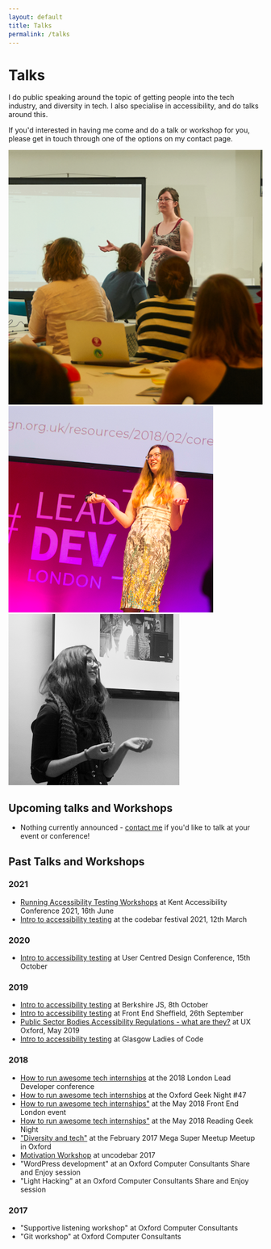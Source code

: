 ```yaml
---
layout: default
title: Talks
permalink: /talks
---
```

<h1 class="CV">Talks</h1>
<p>I do public speaking around the topic of getting people into the tech industry, and diversity in tech. I also specialise in accessibility, and do talks around this.</p>
<p>If you'd interested in having me come and do a talk or workshop for you, please get in touch through one of the options on my contact page.</p>
<div class="talk-photos">
	<img class="talk-photos__img" alt="Beverley speaking at a Personal Website workshop" src="/assets/images/talks.png" />
	<img class="talk-photos__img" alt="Beverley speaking at the Lead Developer 2018" src="/assets/images/lead-dev.png" />
	<img class="talk-photos__img" alt="Beverley leading a codebar workshop" src="/assets/images/talks2.png" />
</div>
<h2>Upcoming talks and Workshops</h2>
<ul>
	<li><p>Nothing currently announced - <a href="./contact.html">contact me</a> if you'd like to talk at your event or conference!</p></li>	
</ul>
<h2>Past Talks and Workshops</h2>	
<h3>2021</h3>
<ul>
	<li><a href="https://blogs.kent.ac.uk/staff-student-news/2021/05/18/kent-digital-accessibility-conference-2021/">Running Accessibility Testing Workshops</a> at Kent Accessibility Conference 2021, 16th June</li>
	<li><a href="https://codebar.io/events/codebar-festival-2021-day-1">Intro to accessibility testing</a> at the codebar festival 2021, 12th March</li>
</ul>
<h3>2020</h3>
<ul>
	<li><a href="https://www.ucdgathering.net/">Intro to accessibility testing</a> at User Centred Design Conference, 15th October</li> 
</ul>
<h3>2019</h3>
<ul>
	<li><a href="https://www.meetup.com/BerkshireJS/events/265028403/">Intro to accessibility testing</a> at Berkshire JS, 8th October</li>	
	<li><a href="https://www.meetup.com/Front-End-Sheffield/events/264692010/">Intro to accessibility testing</a> at Front End Sheffield, 26th September</li>
	<li><a href="https://www.meetup.com/UX-Oxford/events/261514365/">Public Sector Bodies Accessibility Regulations - what are they?</a> at UX Oxford, May 2019</li>
	<li><a href="https://www.meetup.com/Ladies-of-Code-Glasgow/events/264007182/">Intro to accessibility testing</a> at Glasgow Ladies of Code</li>
</ul>
<h3>2018</h3>
<ul>
	<li><a href="https://wvnts.co/2pfJdwo">How to run awesome tech internships</a> at the 2018 London Lead Developer conference</li>
	<li><a href="https://www.meetup.com/Oxford-Geek-Night/events/251510285/">How to run awesome tech internships</a> at the Oxford Geek Night #47</li>
	<li><a href="https://www.frontendlondon.co.uk/">How to run awesome tech internships"</a> at the May 2018 Front End London event</li>
	<li><a href="https://rdggeeknight.wordpress.com/">How to run awesome tech internships"</a> at the May 2018 Reading Geek Night</li>
	<li><a href="https://www.meetup.com/JSOxford/events/237549534/">"Diversity and tech"</a> at the February 2017 Mega Super Meetup Meetup in Oxford</li>
	<li><a href="https://codebar.io/events/uncodebar-3">Motivation Workshop</a> at uncodebar 2017</li>
	<li>"WordPress development" at an Oxford Computer Consultants Share and Enjoy session</li>
	<li>"Light Hacking" at an Oxford Computer Consultants Share and Enjoy session</li>
</ul>
<h3>2017</h3>
<ul>
	<li>"Supportive listening workshop" at Oxford Computer Consultants</li>
	<li>"Git workshop" at Oxford Computer Consultants</li>
</ul>
		
